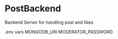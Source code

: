 # PostBackend

Backend Server for handling post and likes

.env vars
MONGODB_URI
MODERATOR_PASSWORD
